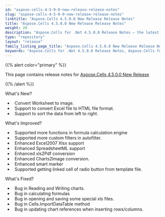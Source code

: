 ```yaml
---
id: "aspose-cells-4-5-0-0-new-release-release-notes"
slug: "aspose-cells-4-5-0-0-new-release-release-notes"
linktitle: "Aspose.Cells 4.5.0.0 New Release Release Notes"
title: "Aspose.Cells 4.5.0.0 New Release Release Notes"
weight: 20
description: "Aspose.Cells for .Net 4.5.0.0 Release Notes – the latest enhancements, new features, and fixes."
type: "repository"
layout: "release"
family_listing_page_title: "Aspose.Cells 4.5.0.0 New Release Release Notes"
keywords: "Aspose.Cells for .Net 4.5.0.0 Release Notes, Aspose.Cells for .Net 4.5.0.0 updates and fixes"
---
```


{{% alert color="primary" %}} 

This page contains release notes for [Aspose.Cells 4.5.0.0 New Release](https://releases.aspose.com/cells/net/new-releases/aspose.cells-4.5.0.0-new-release/)

{{% /alert %}} 

What's New? 



- ` `Convert Worksheet to image.
- ` `Support to convert Excel file to HTML file format.
- ` `Support to sort the data from left to right. 



What's Improved? 



- ` `Supported more functions in formula calculation engine
- ` `Supported more custom filters in autofilter.
- ` `Enhanced Excel2007 Xlsx support 
- ` `Enhanced SpreadsheetML support
- ` `Enhanced xls2Pdf conversion
- ` `Enhanced Charts2Image conversion.
- ` `Enhanced smart marker
- ` `Supported getting linked cell of radio button from template file.



What's Fixed? 



- ` `Bug in Reading and Writing charts.
- ` `Bug in calculating formulas
- ` `Bug in opening and saving some special xls files.
- ` `Bug in Cells.ImportDataTable method
- ` `Bug in updating chart references when inserting rows/columns.
